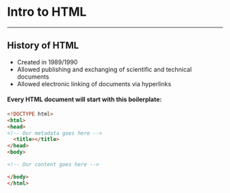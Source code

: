 # Intro to HTML


**********************************************


## History of HTML
* Created in 1989/1990
* Allowed publishing and exchanging of scientific  and technical documents
* Allowed electronic linking of documents via hyperlinks

#### Every HTML document will start with this boilerplate:

```html
<!DOCTYPE html>
<html>
<head>
<!-- Our metadata goes here -->
  <title></title>
</head>
<body>

<!-- Our content goes here -->

</body>
</html>
```
